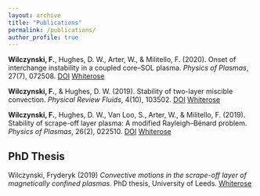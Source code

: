 ```yaml
---
layout: archive
title: "Publications"
permalink: /publications/
author_profile: true
---
```


**Wilczynski, F.**, Hughes, D. W., Arter, W., & Militello, F. (2020). 
Onset of interchange instability in a coupled core–SOL plasma. *Physics of Plasmas*, 27(7), 072508.
[DOI](https://doi.org/10.1063/5.0010114)
[Whiterose](http://eprints.whiterose.ac.uk/163564/)

**Wilczynski, F.**, & Hughes, D. W. (2019). 
Stability of two-layer miscible convection. *Physical Review Fluids*, 4(10), 103502.
[DOI](https://doi.org/10.1103/PhysRevFluids.4.103502)
[Whiterose](http://eprints.whiterose.ac.uk/152384/)

**Wilczynski, F.**, Hughes, D. W., Van Loo, S., Arter, W., & Militello, F. (2019). 
Stability of scrape-off layer plasma: A modified Rayleigh–Bénard problem. *Physics of Plasmas*, 26(2), 022510.
[DOI](https://doi.org/10.1063/1.5064765)
[Whiterose](http://eprints.whiterose.ac.uk/144083/)


## PhD Thesis

Wilczynski, Fryderyk (2019) *Convective motions in the scrape-off layer of magnetically confined plasmas*. PhD thesis, University of Leeds.
[Whiterose](http://etheses.whiterose.ac.uk/26031/)